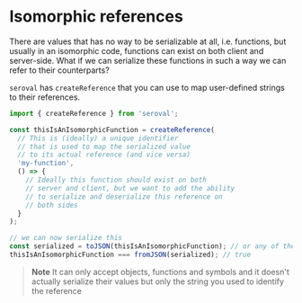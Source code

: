 # Isomorphic references

There are values that has no way to be serializable at all, i.e. functions, but usually in an isomorphic code, functions can exist on both client and server-side. What if we can serialize these functions in such a way we can refer to their counterparts?

`seroval` has `createReference` that you can use to map user-defined strings to their references.

```js
import { createReference } from 'seroval';

const thisIsAnIsomorphicFunction = createReference(
  // This is (ideally) a unique identifier
  // that is used to map the serialized value
  // to its actual reference (and vice versa)
  'my-function',
  () => {
    // Ideally this function should exist on both
    // server and client, but we want to add the ability
    // to serialize and deserialize this reference on
    // both sides
  }
);

// we can now serialize this
const serialized = toJSON(thisIsAnIsomorphicFunction); // or any of the serializer
thisIsAnIsomorphicFunction === fromJSON(serialized); // true
```

> **Note**
> It can only accept objects, functions and symbols and it doesn't actually
> serialize their values but only the string you used to identify the reference
